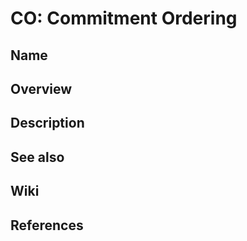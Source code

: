 # CO: Commitment Ordering

## Name

## Overview

## Description

## See also

## Wiki

## References
